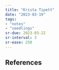 ```yaml
---
title: "Krista Tipett"
date: "2023-03-19"
tags:
- "notes"
- "seedlings"
sr-due: 2023-03-22
sr-interval: 3
sr-ease: 250
---
```




## References